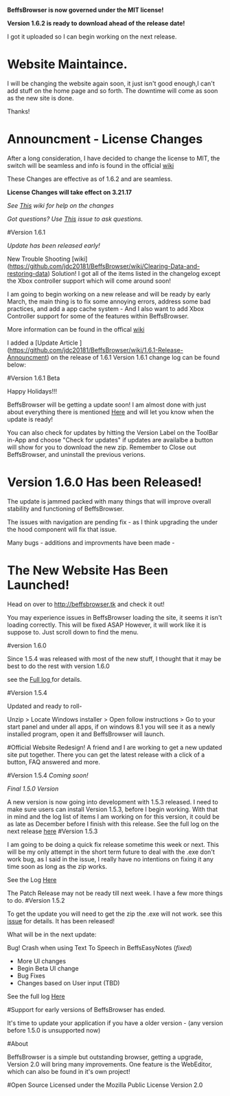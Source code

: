 **BeffsBrowser is now governed under the MIT license!**


**Version 1.6.2 is ready to download ahead of the release date!**

I got it uploaded so I can begin working on the next release. 




# Website Maintaince. 

I will be changing the website again soon, it just isn't good enough,I can't add stuff on the home page and so forth. The downtime will come as soon as the new site is done. 

Thanks!





# Announcment - License Changes

After a long consideration, I have decided to change the license to MIT, the switch will be seamless and info is found in the official [wiki](https://github.com/jdc20181/BeffsBrowser/wiki/License-Changes-Effective-Version-1.6.2)

These Changes are effective as of 1.6.2 and are seamless. 

**License Changes will take effect on 3.21.17**

*See [This](https://github.com/jdc20181/BeffsBrowser/wiki/License-Changes-Help-Wiki) wiki for help on the changes*

*Got questions? Use [This](https://github.com/jdc20181/BeffsBrowser/issues/11) issue to ask questions.*
 

#Version 1.6.1


*Update has been released early!*

New Trouble Shooting [wiki] (https://github.com/jdc20181/BeffsBrowser/wiki/Clearing-Data-and-restoring-data) Solution!
I got all of the items listed in the changelog except the Xbox controller support which will come around soon!

I am going to begin working on a new release and will be ready by early March, the main thing is to fix some annoying errors, address some bad practices, and add a app cache system - And I also want to add Xbox Controller support for some of the features within BeffsBrowser. 

More information can be found in the offical [wiki](https://github.com/jdc20181/BeffsBrowser/wiki/First-Update-of-the-new-year!)

I added a [Update Article ] (https://github.com/jdc20181/BeffsBrowser/wiki/1.6.1-Release-Announcment) on the release of 1.6.1
Version 1.6.1 change log can be found below:

#Version 1.6.1 Beta 

Happy Holidays!!!

BeffsBrowser will be getting a update soon! I am almost done with just about everything there is mentioned <a href="https://github.com/jdc20181/BeffsBrowser/wiki/Version-1.6.1-Coming-Soon">Here</a> and will let you know when the update is ready!

You can also check for updates by hitting the Version Label on the ToolBar in-App and choose "Check for updates" if updates are availalbe a button will show for you to download the new zip. Remember to Close out BeffsBrowser, and uninstall the previous verions. 



# Version 1.6.0 Has been Released!



The update is jammed packed with many things that will improve overall stability and functioning of BeffsBrowser. 

The issues with navigation are pending fix - as I think upgrading the under the hood component will fix that issue. 

Many bugs - additions and improvments have been made - 


# The New Website Has Been Launched!

Head on over to http://beffsbrowser.tk and check it out!

You may experience issues in BeffsBrowser loading the site, it seems it isn't loading correctly. This will be fixed ASAP However, it will work like it is suppose to. Just scroll down to find the menu.

#version 1.6.0 

Since 1.5.4 was released with most of the new stuff, I thought that it may be best to do the rest with version 1.6.0 

see the <a href="https://github.com/jdc20181/BeffsBrowser/wiki/Version-1.6.0">Full log </a> for details.



#Version 1.5.4 

Updated and ready to roll- 

Unzip > Locate Windows installer > Open follow instructions > Go to your start panel and under all apps, if on windows 8.1 you will see it as a newly installed program, open it and BeffsBrowser will launch. 

#Official Website Redesign!
A friend and I are working to get a new updated site put together. There you can get the latest release with a click of a button, FAQ answered and more. 


#Version 1.5.4 *Coming soon!*

*Final 1.5.0 Version*

A new version is now going into development with 1.5.3 released. I need to make sure users can install Version 1.5.3, before I begin working. With that in mind and the log list of items I am working on for this version, it could be as late as December before I finish with this release. 
See the full log on the next release <a href="https://github.com/jdc20181/BeffsBrowser/wiki/Version-1.5.4">here</a>
#Version 1.5.3 

I am going to be doing a quick fix release sometime this week or next. This will be my only attempt in the short term future to deal with the .exe don't work bug, as I said in the issue, I really have no intentions on fixing it any time soon as long as the zip works. 

See the Log <a href = "https://github.com/jdc20181/BeffsBrowser/wiki/Version-1.5.3-Bug-fixes-Patch-Release">Here</a>

The Patch Release may not be ready till next week. I have a few more things to do.
#Version 1.5.2 

To get the update you will need to get the zip the .exe will not work. see this <a href="https://github.com/jdc20181/BeffsBrowser/issues/3">issue</a> for details. 
It has been released!

What will be in the next update:

Bug! Crash when using Text To Speech in BeffsEasyNotes (*fixed*)

 - More UI changes 
 - Begin Beta UI change 
 - Bug Fixes 
 - Changes based on User input (TBD)
 
 See the full log <a href="https://github.com/jdc20181/BeffsBrowser/wiki/Version-1.5.2">Here</a>
 
#Support for early versions of BeffsBrowser has ended. 

It's time to update your application if you have a older version - (any version before 1.5.0 is unsupported now)






#About

BeffsBrowser is a simple but outstanding browser, getting a upgrade, Version 2.0 will bring many improvements. One feature is the WebEditor, which can also be found in it's own project!

#Open Source
Licensed under the Mozilla Public License Version 2.0 


